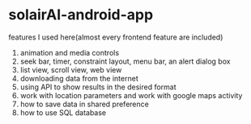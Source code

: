 # solairAI-android-app
features I used here(almost every frontend feature are included)
1. animation and media controls
2. seek bar, timer, constraint layout, menu bar, an alert dialog box
3. list view, scroll view, web view
4. downloading data from the internet
5. using API to show results in the desired format
6. work with location parameters and work with google maps activity
7. how to save data in shared preference
8. how to use SQL database

